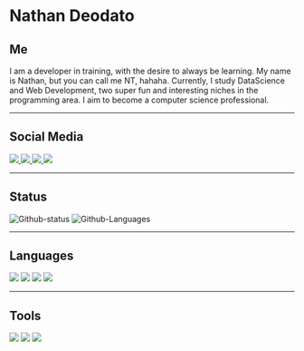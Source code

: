 # Nathan Deodato

## Me
<p>
    I am a developer in training, with the desire to always be learning. My name is Nathan, but you can call me NT, hahaha. Currently, I study DataScience and Web Development, two super fun and interesting niches in the programming area. I aim to become a computer science professional.
</p>

---

## Social Media
<p>

<a href="https://github.com/NathanDeodato">
<img src="https://img.shields.io/badge/GitHub-100000?style=for-the-badge&logo=github&logoColor=white">
</a>

<a href="https://t.me/Deodato_Nt">
<img src="https://img.shields.io/badge/Telegram-2CA5E0?style=for-the-badge&logo=telegram&logoColor=white">
</a>

<a href="https://twitter.com/DeodatoNat">
<img src="https://img.shields.io/badge/Twitter-1DA1F2?style=for-the-badge&logo=twitter&logoColor=white">
</a>

<a href="https://www.instagram.com/deodatont/">
<img src="https://img.shields.io/badge/Instagram-E4405F?style=for-the-badge&logo=instagram&logoColor=white">
</a>

</p>

---

## Status
![Github-status](https://github-readme-stats.vercel.app/api?username=NathanDeodato)
![Github-Languages](https://github-readme-stats.vercel.app/api/top-langs/?username=NathanDeodato&layout=compact)

---

## Languages
<p>
<img name="Python" src="https://img.shields.io/badge/Python-3776AB?style=for-the-badge&logo=python&logoColor=white">

<img name="Javascript" src="https://img.shields.io/badge/JavaScript-F7DF1E?style=for-the-badge&logo=javascript&logoColor=black">

<img name="HTML" src="https://img.shields.io/badge/HTML5-E34F26?style=for-the-badge&logo=html5&logoColor=white">

<img name="CSS" src="https://img.shields.io/badge/CSS3-1572B6?style=for-the-badge&logo=css3&logoColor=white">
</p>

---

## Tools
<p>
<img src="https://img.shields.io/badge/Microsoft_Office-D83B01?style=for-the-badge&logo=microsoft-office&logoColor=white">

<img src="https://img.shields.io/badge/Markdown-000000?style=for-the-badge&logo=markdown&logoColor=white">

<img src="https://img.shields.io/badge/Spotify-1ED760?&style=for-the-badge&logo=spotify&logoColor=white">
</p>
